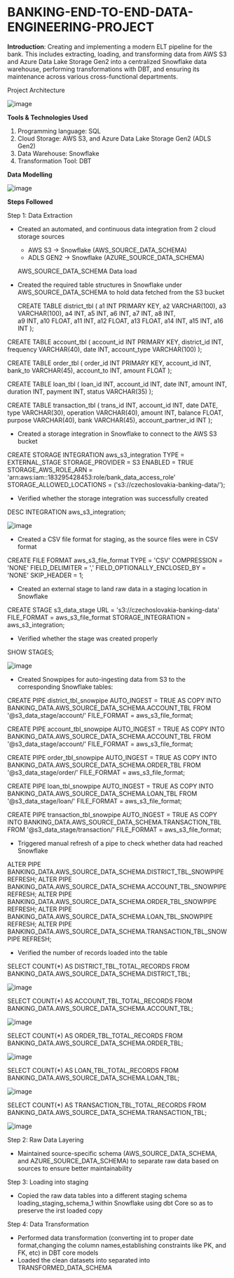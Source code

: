 # BANKING-END-TO-END-DATA-ENGINEERING-PROJECT

**Introduction**:
Creating and implementing a modern ELT pipeline for the bank. This includes extracting, loading, and transforming data from AWS S3 and Azure Data Lake Storage Gen2 into a centralized Snowflake data warehouse, performing transformations with DBT, and ensuring its maintenance across various cross-functional departments.



Project Architecture

![image](https://github.com/user-attachments/assets/36095a92-64c2-4b14-98c9-314bb8400345)


**Tools & Technologies Used**
1. Programming language: SQL
2. Cloud Storage: AWS S3, and Azure Data Lake Storage Gen2 (ADLS Gen2)
3. Data Warehouse: Snowflake
4. Transformation Tool: DBT

**Data Modelling** 

![image](https://github.com/user-attachments/assets/23c54676-dbf4-4370-8334-7b69e1b84526)


**Steps Followed**

Step 1: Data Extraction

* Created an automated, and continuous data integration from 2 cloud storage sources
  * AWS S3 -> Snowflake (AWS_SOURCE_DATA_SCHEMA)
  * ADLS GEN2 -> Snowflake (AZURE_SOURCE_DATA_SCHEMA)

  AWS_SOURCE_DATA_SCHEMA Data load

* Created the required table structures in Snowflake under AWS_SOURCE_DATA_SCHEMA to hold data fetched from the S3 bucket

  CREATE TABLE district_tbl (
  a1 INT PRIMARY KEY,
  a2 VARCHAR(100),
  a3 VARCHAR(100),
  a4 INT,
  a5 INT,
  a6 INT,
  a7 INT,
  a8 INT,	
  a9 INT,
  a10 FLOAT,
  a11 INT,
  a12 FLOAT,
  a13 FLOAT,
  a14 INT,
  a15 INT,
  a16 INT
);

CREATE TABLE account_tbl (
  account_id INT PRIMARY KEY,
  district_id INT,
  frequency VARCHAR(40),
  date INT,
  account_type VARCHAR(100)
);

CREATE TABLE order_tbl (
  order_id INT PRIMARY KEY,
  account_id INT,
  bank_to VARCHAR(45),
  account_to INT,
  amount FLOAT
);

CREATE TABLE loan_tbl (
  loan_id INT,
  account_id INT,
  date INT,
  amount INT,
  duration INT,
  payment INT,
  status VARCHAR(35)
);

CREATE TABLE transaction_tbl (
  trans_id INT,
  account_id INT,
  date DATE,
  type VARCHAR(30),
  operation VARCHAR(40),
  amount INT,
  balance FLOAT,
  purpose VARCHAR(40),
  bank VARCHAR(45),
  account_partner_id INT
);

*  Created a storage integration in Snowflake to connect to the AWS S3 bucket

CREATE STORAGE INTEGRATION aws_s3_integration 
TYPE = EXTERNAL_STAGE
STORAGE_PROVIDER = S3
ENABLED = TRUE
STORAGE_AWS_ROLE_ARN = 'arn:aws:iam::183295428453:role/bank_data_access_role'
STORAGE_ALLOWED_LOCATIONS = ('s3://czechoslovakia-banking-data/');

* Verified whether the storage integration was successfully created

DESC INTEGRATION aws_s3_integration;

![image](https://github.com/user-attachments/assets/52ded14f-4778-4a98-a627-21276ff9d8c4)

* Created a CSV file format for staging, as the source files were in CSV format

CREATE FILE FORMAT aws_s3_file_format
TYPE = 'CSV'
COMPRESSION = 'NONE'
FIELD_DELIMITER = ','
FIELD_OPTIONALLY_ENCLOSED_BY = 'NONE'
SKIP_HEADER = 1;

*  Created an external stage to land raw data in a staging location in Snowflake

CREATE STAGE s3_data_stage
URL = 's3://czechoslovakia-banking-data'
FILE_FORMAT = aws_s3_file_format
STORAGE_INTEGRATION = aws_s3_integration;

* Verified whether the stage was created properly

SHOW STAGES;

![image](https://github.com/user-attachments/assets/45375fcd-714f-4af4-8d9f-358c9ef65d9f)


* Created Snowpipes for auto-ingesting data from S3 to the corresponding Snowflake tables:

CREATE PIPE district_tbl_snowpipe
AUTO_INGEST = TRUE
AS 
COPY INTO BANKING_DATA.AWS_SOURCE_DATA_SCHEMA.ACCOUNT_TBL
FROM '@s3_data_stage/account/'
FILE_FORMAT = aws_s3_file_format;

CREATE PIPE account_tbl_snowpipe
AUTO_INGEST = TRUE
AS 
COPY INTO BANKING_DATA.AWS_SOURCE_DATA_SCHEMA.ACCOUNT_TBL
FROM '@s3_data_stage/account/'
FILE_FORMAT = aws_s3_file_format;

CREATE PIPE order_tbl_snowpipe
AUTO_INGEST = TRUE
AS 
COPY INTO BANKING_DATA.AWS_SOURCE_DATA_SCHEMA.ORDER_TBL
FROM '@s3_data_stage/order/'
FILE_FORMAT = aws_s3_file_format;

CREATE PIPE loan_tbl_snowpipe
AUTO_INGEST = TRUE
AS 
COPY INTO BANKING_DATA.AWS_SOURCE_DATA_SCHEMA.LOAN_TBL
FROM '@s3_data_stage/loan/'
FILE_FORMAT = aws_s3_file_format;

CREATE PIPE transaction_tbl_snowpipe
AUTO_INGEST = TRUE
AS 
COPY INTO BANKING_DATA.AWS_SOURCE_DATA_SCHEMA.TRANSACTION_TBL
FROM '@s3_data_stage/transaction/'
FILE_FORMAT = aws_s3_file_format;

* Triggered manual refresh of a pipe to check whether data had reached Snowflake

ALTER PIPE BANKING_DATA.AWS_SOURCE_DATA_SCHEMA.DISTRICT_TBL_SNOWPIPE REFRESH;
ALTER PIPE BANKING_DATA.AWS_SOURCE_DATA_SCHEMA.ACCOUNT_TBL_SNOWPIPE REFRESH;
ALTER PIPE BANKING_DATA.AWS_SOURCE_DATA_SCHEMA.ORDER_TBL_SNOWPIPE REFRESH;
ALTER PIPE BANKING_DATA.AWS_SOURCE_DATA_SCHEMA.LOAN_TBL_SNOWPIPE REFRESH;
ALTER PIPE BANKING_DATA.AWS_SOURCE_DATA_SCHEMA.TRANSACTION_TBL_SNOWPIPE REFRESH;


* Verified the number of records loaded into the table

SELECT COUNT(*) AS DISTRICT_TBL_TOTAL_RECORDS
FROM BANKING_DATA.AWS_SOURCE_DATA_SCHEMA.DISTRICT_TBL;

![image](https://github.com/user-attachments/assets/81eae045-5def-463f-99cb-a6ca650e3547)



SELECT COUNT(*) AS ACCOUNT_TBL_TOTAL_RECORDS
FROM BANKING_DATA.AWS_SOURCE_DATA_SCHEMA.ACCOUNT_TBL;

![image](https://github.com/user-attachments/assets/6782ec61-b72e-4c8a-b8b5-894bb4f64bc4)



SELECT COUNT(*) AS ORDER_TBL_TOTAL_RECORDS
FROM BANKING_DATA.AWS_SOURCE_DATA_SCHEMA.ORDER_TBL;

![image](https://github.com/user-attachments/assets/7910abc0-1747-4195-aad7-ce2a0068d1cf)



SELECT COUNT(*) AS LOAN_TBL_TOTAL_RECORDS
FROM BANKING_DATA.AWS_SOURCE_DATA_SCHEMA.LOAN_TBL;

![image](https://github.com/user-attachments/assets/d706e44f-1e02-4e86-a478-47908adafc6f)


SELECT COUNT(*) AS TRANSACTION_TBL_TOTAL_RECORDS
FROM BANKING_DATA.AWS_SOURCE_DATA_SCHEMA.TRANSACTION_TBL;

![image](https://github.com/user-attachments/assets/af608730-d3df-4f59-826d-e5c22dec51f2)





Step 2: Raw Data Layering

* Maintained source-specific schema (AWS_SOURCE_DATA_SCHEMA, and AZURE_SOURCE_DATA_SCHEMA) to separate raw data based on sources to ensure better maintainability

Step 3: Loading into staging 
* Copied the raw data tables into a different staging schema loading_staging_schema_1 within Snowflake using dbt Core so as to preserve the irst loaded copy

Step 4: Data Transformation 
* Performed data transformation (converting int to proper date format,changing the column names,establishing constraints like PK, and FK, etc) in DBT core models
* Loaded the clean datasets into separated into TRANSFORMED_DATA_SCHEMA


